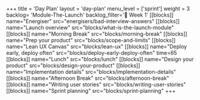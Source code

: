 +++
title = 'Day Plan'
layout = 'day-plan'
menu_level = ['sprint']
weight = 3
backlog= 'Module-The-Launch'
backlog_filter='📅 Week 1'
[[blocks]]
name="Energiser"
src="energisers/bad-interview-answers"
[[blocks]]
name="Launch overview"
src="blocks/what-is-the-launch-module"
[[blocks]]
name="Morning Break"
src="blocks/morning-break"
[[blocks]]
name="Prep your product"
src="blocks/scope-and-limits"
[[blocks]]
name="Lean UX Canvas"
src="blocks/lean-ux"
[[blocks]]
name="Deploy early, deploy often"
src="blocks/deploy-early-deploy-often"
time=65
[[blocks]]
name="Lunch"
src="blocks/lunch"
[[blocks]]
name="Design your product"
src="blocks/design-your-product"
[[blocks]]
name="Implementation details"
src="blocks/implementation-details"
[[blocks]]
name="Afternoon Break"
src="blocks/afternoon-break"
[[blocks]]
name="Writing user stories"
src="blocks/writing-user-stories"
[[blocks]]
name="Sprint planning"
src="blocks/sprint-planning"
+++
